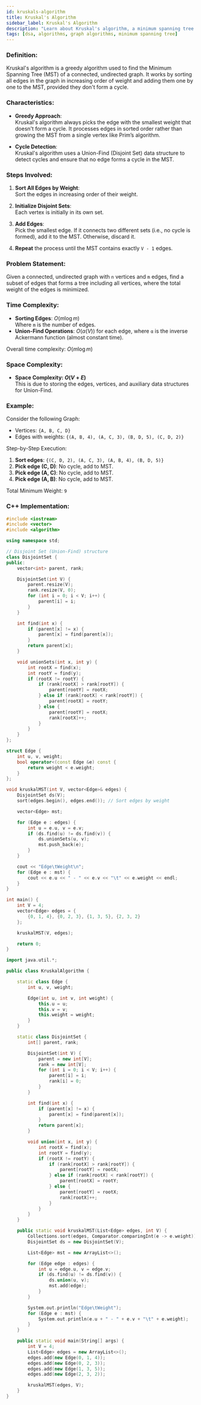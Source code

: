 ```yaml
---
id: kruskals-algorithm  
title: Kruskal's Algorithm  
sidebar_label: Kruskal's Algorithm 
description: "Learn about Kruskal's algorithm, a minimum spanning tree algorithm that works by sorting the edges and adding them one by one if they don't form a cycle."
tags: [dsa, algorithms, graph algorithms, minimum spanning tree]
---
```


### Definition:
Kruskal's algorithm is a greedy algorithm used to find the Minimum Spanning Tree (MST) of a connected, undirected graph. It works by sorting all edges in the graph in increasing order of weight and adding them one by one to the MST, provided they don't form a cycle.

### Characteristics:
- **Greedy Approach**:  
  Kruskal's algorithm always picks the edge with the smallest weight that doesn't form a cycle. It processes edges in sorted order rather than growing the MST from a single vertex like Prim’s algorithm.

- **Cycle Detection**:  
  Kruskal's algorithm uses a Union-Find (Disjoint Set) data structure to detect cycles and ensure that no edge forms a cycle in the MST.

### Steps Involved:
1. **Sort All Edges by Weight**:  
   Sort the edges in increasing order of their weight.
   
2. **Initialize Disjoint Sets**:  
   Each vertex is initially in its own set.
   
3. **Add Edges**:  
   Pick the smallest edge. If it connects two different sets (i.e., no cycle is formed), add it to the MST. Otherwise, discard it.

4. **Repeat** the process until the MST contains exactly `V - 1` edges.

### Problem Statement:
Given a connected, undirected graph with `n` vertices and `m` edges, find a subset of edges that forms a tree including all vertices, where the total weight of the edges is minimized.

### Time Complexity:
- **Sorting Edges**: $O(m \log m)$  
  Where `m` is the number of edges.
- **Union-Find Operations**: $O(\alpha(V))$ for each edge, where `α` is the inverse Ackermann function (almost constant time).

Overall time complexity: $O(m \log m)$

### Space Complexity:
- **Space Complexity: $O(V + E)$**  
  This is due to storing the edges, vertices, and auxiliary data structures for Union-Find.

### Example:
Consider the following Graph:
- Vertices: `{A, B, C, D}`
- Edges with weights: `{(A, B, 4), (A, C, 3), (B, D, 5), (C, D, 2)}`

Step-by-Step Execution:

1. **Sort edges**: `{(C, D, 2), (A, C, 3), (A, B, 4), (B, D, 5)}`
2. **Pick edge (C, D)**: No cycle, add to MST.
3. **Pick edge (A, C)**: No cycle, add to MST.
4. **Pick edge (A, B)**: No cycle, add to MST.

Total Minimum Weight: `9`

### C++ Implementation:
```cpp
#include <iostream>
#include <vector>
#include <algorithm>

using namespace std;

// Disjoint Set (Union-Find) structure
class DisjointSet {
public:
    vector<int> parent, rank;

    DisjointSet(int V) {
        parent.resize(V);
        rank.resize(V, 0);
        for (int i = 0; i < V; i++) {
            parent[i] = i;
        }
    }

    int find(int x) {
        if (parent[x] != x) {
            parent[x] = find(parent[x]);
        }
        return parent[x];
    }

    void unionSets(int x, int y) {
        int rootX = find(x);
        int rootY = find(y);
        if (rootX != rootY) {
            if (rank[rootX] > rank[rootY]) {
                parent[rootY] = rootX;
            } else if (rank[rootX] < rank[rootY]) {
                parent[rootX] = rootY;
            } else {
                parent[rootY] = rootX;
                rank[rootX]++;
            }
        }
    }
};

struct Edge {
    int u, v, weight;
    bool operator<(const Edge &e) const {
        return weight < e.weight;
    }
};

void kruskalMST(int V, vector<Edge>& edges) {
    DisjointSet ds(V);
    sort(edges.begin(), edges.end()); // Sort edges by weight

    vector<Edge> mst;

    for (Edge e : edges) {
        int u = e.u, v = e.v;
        if (ds.find(u) != ds.find(v)) {
            ds.unionSets(u, v);
            mst.push_back(e);
        }
    }

    cout << "Edge\tWeight\n";
    for (Edge e : mst) {
        cout << e.u << " - " << e.v << "\t" << e.weight << endl;
    }
}

int main() {
    int V = 4;
    vector<Edge> edges = {
        {0, 1, 4}, {0, 2, 3}, {1, 3, 5}, {2, 3, 2}
    };

    kruskalMST(V, edges);

    return 0;
}

import java.util.*;

public class KruskalAlgorithm {

    static class Edge {
        int u, v, weight;

        Edge(int u, int v, int weight) {
            this.u = u;
            this.v = v;
            this.weight = weight;
        }
    }

    static class DisjointSet {
        int[] parent, rank;

        DisjointSet(int V) {
            parent = new int[V];
            rank = new int[V];
            for (int i = 0; i < V; i++) {
                parent[i] = i;
                rank[i] = 0;
            }
        }

        int find(int x) {
            if (parent[x] != x) {
                parent[x] = find(parent[x]);
            }
            return parent[x];
        }

        void union(int x, int y) {
            int rootX = find(x);
            int rootY = find(y);
            if (rootX != rootY) {
                if (rank[rootX] > rank[rootY]) {
                    parent[rootY] = rootX;
                } else if (rank[rootX] < rank[rootY]) {
                    parent[rootX] = rootY;
                } else {
                    parent[rootY] = rootX;
                    rank[rootX]++;
                }
            }
        }
    }

    public static void kruskalMST(List<Edge> edges, int V) {
        Collections.sort(edges, Comparator.comparingInt(e -> e.weight)); // Sort edges by weight
        DisjointSet ds = new DisjointSet(V);

        List<Edge> mst = new ArrayList<>();

        for (Edge edge : edges) {
            int u = edge.u, v = edge.v;
            if (ds.find(u) != ds.find(v)) {
                ds.union(u, v);
                mst.add(edge);
            }
        }

        System.out.println("Edge\tWeight");
        for (Edge e : mst) {
            System.out.println(e.u + " - " + e.v + "\t" + e.weight);
        }
    }

    public static void main(String[] args) {
        int V = 4;
        List<Edge> edges = new ArrayList<>();
        edges.add(new Edge(0, 1, 4));
        edges.add(new Edge(0, 2, 3));
        edges.add(new Edge(1, 3, 5));
        edges.add(new Edge(2, 3, 2));

        kruskalMST(edges, V);
    }
}
